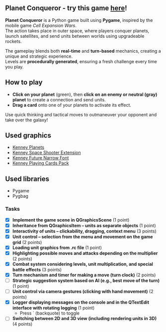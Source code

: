 ## Planet Conqueror - try this game [here](https://gitmanik.github.io/PlanetConqueror/)!

**Planet Conqueror** is a Python game built using **Pygame**, inspired by the mobile game *Cell Expansion Wars*.  
The action takes place in outer space, where players conquer planets, launch satellites, and send units between worlds using upgradeable rockets.

The gameplay blends both **real-time** and **turn-based** mechanics, creating a unique and strategic experience.  
Levels are **procedurally generated**, ensuring a fresh challenge every time you play.

## How to play

- **Click on your planet** (green), then **click on an enemy or neutral (gray) planet** to create a connection and send units.
- **Drag a card** onto one of your planets to activate its effect.

Use quick thinking and tactical moves to outmaneuver your opponent and take over the galaxy!


## Used graphics
- [Kenney Planets](https://kenney.nl/assets/planets)
- [Kenney Space Shooter Extension](https://kenney.nl/assets/space-shooter-extension)
- [Kenney Future Narrow Font](https://kenney.nl/assets/kenney-fonts)
- [Kenney Playing Cards Pack](https://kenney.nl/assets/playing-cards-pack)

## Used libraries
- Pygame
- Pygbag

### Tasks
- [x] **Implement the game scene in QGraphicsScene** (1 point)
- [x] **Inheritance from QGraphicsItem – units as separate objects** (1 point)
- [x] **Interactivity of units – clickability, dragging, context menu** (3 points)
- [x] **Unit control – selection from the menu and movement on the game grid** (2 points)
- [x] **Loading unit graphics from .rc file** (1 point)
- [x] **Highlighting possible moves and attacks depending on the multiplier** (2 points)
- [x] **Combat system considering levels, unit multiplication, and special battle effects** (3 points)
- [x] **Turn mechanism and timer for making a move (turn clock)** (2 points)
- [ ] **Strategic suggestion system based on AI (e.g., best move of the turn)** (1 point)
- [ ] **Unit control via camera gestures (clicking with hand movement)** (2 points)
- [x] **Logger displaying messages on the console and in the QTextEdit interface with rotating logging** (1 point)
    * Press ` (backquote) to toggle
- [ ] **Switching between 2D and 3D view (including rendering units in 3D)** (4 points)
